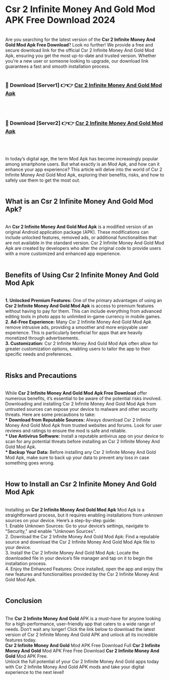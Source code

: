 # Csr 2 Infinite Money And Gold Mod APK Free Download 2024
<br>
Are you searching for the latest version of the <strong>Csr 2 Infinite Money And Gold Mod Apk Free Download</strong>? Look no further! We provide a free and secure download link for the official Csr 2 Infinite Money And Gold Mod Apk, ensuring you get the most up-to-date and trusted version. Whether you're a new user or someone looking to upgrade, our download link guarantees a fast and smooth installation process.
<br>
<br>
<h3>🔴 Download [Server1] 👉👉 <a href="https://apk.modyolo.store?title=Csr 2 Infinite Money And Gold">Csr 2 Infinite Money And Gold Mod Apk</a></h3><br>
<br>
<h3>🔴 Download [Server2] 👉👉 <a href="https://apk.modyolo.store?title=Csr 2 Infinite Money And Gold">Csr 2 Infinite Money And Gold Mod Apk</a></h3><br>
<br>
<br>
In today’s digital age, the term Mod Apk has become increasingly popular among smartphone users. But what exactly is an Mod Apk, and how can it enhance your app experience? This article will delve into the world of Csr 2 Infinite Money And Gold Mod Apk, exploring their benefits, risks, and how to safely use them to get the most out.
<br>
<br>
<h2>What is an Csr 2 Infinite Money And Gold Mod Apk?</h2>
<br>
An <strong>Csr 2 Infinite Money And Gold Mod Apk</strong> is a modified version of an original Android application package (APK). These modifications can include unlocked features, removed ads, or additional functionalities that are not available in the standard version. Csr 2 Infinite Money And Gold Mod Apk are created by developers who alter the original code to provide users with a more customized and enhanced app experience.
<br>
<br>
<h2>Benefits of Using Csr 2 Infinite Money And Gold Mod Apk</h2>
<br>
<strong> 1. Unlocked Premium Features:</strong> One of the primary advantages of using an <strong>Csr 2 Infinite Money And Gold Mod Apk</strong> is access to premium features without having to pay for them. This can include everything from advanced editing tools in photo apps to unlimited in-game currency in mobile games.
<br>
<strong> 2. Ad-Free Experience:</strong> Many Csr 2 Infinite Money And Gold Mod Apk remove intrusive ads, providing a smoother and more enjoyable user experience. This is particularly beneficial for apps that are heavily monetized through advertisements.
<br>
<strong> 3. Customization:</strong> Csr 2 Infinite Money And Gold Mod Apk often allow for greater customization options, enabling users to tailor the app to their specific needs and preferences.
<br>
<br>
<h2>Risks and Precautions</h2>
<br>
While <strong>Csr 2 Infinite Money And Gold Mod Apk Free Download</strong> offer numerous benefits, it’s essential to be aware of the potential risks involved. Downloading and installing Csr 2 Infinite Money And Gold Mod Apk from untrusted sources can expose your device to malware and other security threats. Here are some precautions to take:
<br>
<strong> * Download from Reputable Sources:</strong> Always download Csr 2 Infinite Money And Gold Mod Apk from trusted websites and forums. Look for user reviews and ratings to ensure the mod is safe and reliable.
<br>
<strong> * Use Antivirus Software:</strong> Install a reputable antivirus app on your device to scan for any potential threats before installing an Csr 2 Infinite Money And Gold Mod Apk.
<br>
<strong> * Backup Your Data:</strong> Before installing any Csr 2 Infinite Money And Gold Mod Apk, make sure to back up your data to prevent any loss in case something goes wrong.
<br>
<br>
<h2>How to Install an Csr 2 Infinite Money And Gold Mod Apk</h2>
<br>
Installing an <strong>Csr 2 Infinite Money And Gold Mod Apk</strong> Mod Apk is a straightforward process, but it requires enabling installations from unknown sources on your device. Here’s a step-by-step guide:
<br>
 1. Enable Unknown Sources: Go to your device’s settings, navigate to "Security," and enable "Unknown Sources".
<br>
 2. Download the Csr 2 Infinite Money And Gold Mod Apk: Find a reputable source and download the Csr 2 Infinite Money And Gold Mod Apk file to your device.
<br>
 3. Install the Csr 2 Infinite Money And Gold Mod Apk: Locate the downloaded file in your device’s file manager and tap on it to begin the installation process.
<br>
 4. Enjoy the Enhanced Features: Once installed, open the app and enjoy the new features and functionalities provided by the Csr 2 Infinite Money And Gold Mod Apk.
<br>
<br>
<h2><strong>Conclusion</strong></h2>
<br>
The <strong>Csr 2 Infinite Money And Gold</strong> APK is a must-have for anyone looking for a high-performance, user-friendly app that caters to a wide range of needs. Don’t wait any longer! Click the link below to download the latest version of Csr 2 Infinite Money And Gold APK and unlock all its incredible features today.
<br>
<strong>Csr 2 Infinite Money And Gold</strong> Mod APK Free Download Full <strong>Csr 2 Infinite Money And Gold</strong> Mod APK Free Free Download <strong>Csr 2 Infinite Money And Gold</strong> Mod APK Free.
<br>
Unlock the full potential of your Csr 2 Infinite Money And Gold apps today with Csr 2 Infinite Money And Gold APK mods and take your digital experience to the next level!

